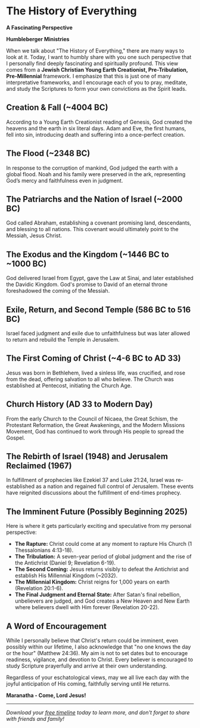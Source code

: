 # The History of Everything

**A Fascinating Perspective**

**Humbleberger Ministries**

When we talk about "The History of Everything," there are many ways to look at it. Today, I want to humbly share with you one such perspective that I personally find deeply fascinating and spiritually profound. This view comes from a **Jewish Christian Young Earth Creationist, Pre-Tribulation, Pre-Millennial** framework. I emphasize that this is just one of many interpretative frameworks, and I encourage each of you to pray, meditate, and study the Scriptures to form your own convictions as the Spirit leads.

## Creation & Fall (\~4004 BC)

According to a Young Earth Creationist reading of Genesis, God created the heavens and the earth in six literal days. Adam and Eve, the first humans, fell into sin, introducing death and suffering into a once-perfect creation.

## The Flood (\~2348 BC)

In response to the corruption of mankind, God judged the earth with a global flood. Noah and his family were preserved in the ark, representing God’s mercy and faithfulness even in judgment.

## The Patriarchs and the Nation of Israel (\~2000 BC)

God called Abraham, establishing a covenant promising land, descendants, and blessing to all nations. This covenant would ultimately point to the Messiah, Jesus Christ.

## The Exodus and the Kingdom (\~1446 BC to \~1000 BC)

God delivered Israel from Egypt, gave the Law at Sinai, and later established the Davidic Kingdom. God's promise to David of an eternal throne foreshadowed the coming of the Messiah.

## Exile, Return, and Second Temple (586 BC to 516 BC)

Israel faced judgment and exile due to unfaithfulness but was later allowed to return and rebuild the Temple in Jerusalem.

## The First Coming of Christ (\~4-6 BC to AD 33)

Jesus was born in Bethlehem, lived a sinless life, was crucified, and rose from the dead, offering salvation to all who believe. The Church was established at Pentecost, initiating the Church Age.

## Church History (AD 33 to Modern Day)

From the early Church to the Council of Nicaea, the Great Schism, the Protestant Reformation, the Great Awakenings, and the Modern Missions Movement, God has continued to work through His people to spread the Gospel.

## The Rebirth of Israel (1948) and Jerusalem Reclaimed (1967)

In fulfillment of prophecies like Ezekiel 37 and Luke 21:24, Israel was re-established as a nation and regained full control of Jerusalem. These events have reignited discussions about the fulfillment of end-times prophecy.

## The Imminent Future (Possibly Beginning 2025)

Here is where it gets particularly exciting and speculative from my personal perspective:

* **The Rapture:** Christ could come at any moment to rapture His Church (1 Thessalonians 4:13-18).
* **The Tribulation:** A seven-year period of global judgment and the rise of the Antichrist (Daniel 9; Revelation 6-19).
* **The Second Coming:** Jesus returns visibly to defeat the Antichrist and establish His Millennial Kingdom (\~2032).
* **The Millennial Kingdom:** Christ reigns for 1,000 years on earth (Revelation 20:1-6).
* **The Final Judgment and Eternal State:** After Satan's final rebellion, unbelievers are judged, and God creates a New Heaven and New Earth where believers dwell with Him forever (Revelation 20-22).

## A Word of Encouragement

While I personally believe that Christ's return could be imminent, even possibly within our lifetime, I also acknowledge that "no one knows the day or the hour" (Matthew 24:36). My aim is not to set dates but to encourage readiness, vigilance, and devotion to Christ. Every believer is encouraged to study Scripture prayerfully and arrive at their own understanding.

Regardless of your eschatological views, may we all live each day with the joyful anticipation of His coming, faithfully serving until He returns.

**Maranatha - Come, Lord Jesus!**

---

*Download your [free timeline](../../assets/The-History-of-Everything-Timeline.pdf) today to learn more, and don't forget to share with friends and family!*
